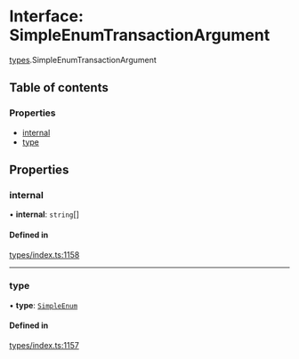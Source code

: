 # Interface: SimpleEnumTransactionArgument

[types](../wiki/types).SimpleEnumTransactionArgument

## Table of contents

### Properties

- [internal](../wiki/types.SimpleEnumTransactionArgument#internal)
- [type](../wiki/types.SimpleEnumTransactionArgument#type)

## Properties

### internal

• **internal**: `string`[]

#### Defined in

[types/index.ts:1158](https://github.com/PolymeshAssociation/polymesh-sdk/blob/91c2d2d8/src/types/index.ts#L1158)

___

### type

• **type**: [`SimpleEnum`](../wiki/types.TransactionArgumentType#simpleenum)

#### Defined in

[types/index.ts:1157](https://github.com/PolymeshAssociation/polymesh-sdk/blob/91c2d2d8/src/types/index.ts#L1157)
